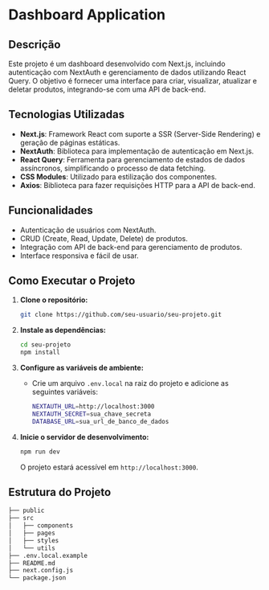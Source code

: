 # Dashboard Application

## Descrição

Este projeto é um dashboard desenvolvido com Next.js, incluindo autenticação com NextAuth e gerenciamento de dados utilizando React Query. O objetivo é fornecer uma interface para criar, visualizar, atualizar e deletar produtos, integrando-se com uma API de back-end.

## Tecnologias Utilizadas

- **Next.js**: Framework React com suporte a SSR (Server-Side Rendering) e geração de páginas estáticas.
- **NextAuth**: Biblioteca para implementação de autenticação em Next.js.
- **React Query**: Ferramenta para gerenciamento de estados de dados assíncronos, simplificando o processo de data fetching.
- **CSS Modules**: Utilizado para estilização dos componentes.
- **Axios**: Biblioteca para fazer requisições HTTP para a API de back-end.

## Funcionalidades

- Autenticação de usuários com NextAuth.
- CRUD (Create, Read, Update, Delete) de produtos.
- Integração com API de back-end para gerenciamento de produtos.
- Interface responsiva e fácil de usar.

## Como Executar o Projeto

1. **Clone o repositório:**
    ```bash
    git clone https://github.com/seu-usuario/seu-projeto.git
    ```
2. **Instale as dependências:**
    ```bash
    cd seu-projeto
    npm install
    ```
3. **Configure as variáveis de ambiente:**
    - Crie um arquivo `.env.local` na raiz do projeto e adicione as seguintes variáveis:
        ```bash
        NEXTAUTH_URL=http://localhost:3000
        NEXTAUTH_SECRET=sua_chave_secreta
        DATABASE_URL=sua_url_de_banco_de_dados
        ```

4. **Inicie o servidor de desenvolvimento:**
    ```bash
    npm run dev
    ```
    O projeto estará acessível em `http://localhost:3000`.

## Estrutura do Projeto

```bash
├── public
├── src
│   ├── components
│   ├── pages
│   ├── styles
│   └── utils
├── .env.local.example
├── README.md
├── next.config.js
└── package.json
